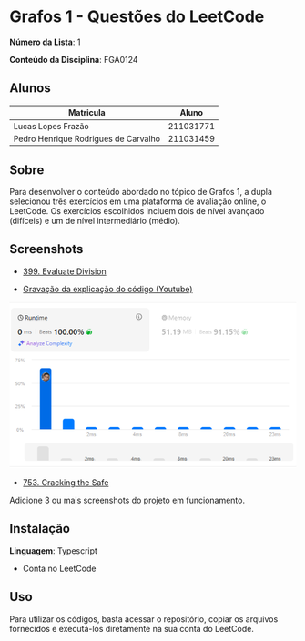 # Grafos 1 - Questões do LeetCode

**Número da Lista**: 1<br>

**Conteúdo da Disciplina**: FGA0124<br>

## Alunos

| Matricula                            | Aluno     |
| ------------------------------------ | --------- |
| Lucas Lopes Frazão                   | 211031771 |
| Pedro Henrique Rodrigues de Carvalho | 211031459 |

## Sobre

Para desenvolver o conteúdo abordado no tópico de Grafos 1, a dupla selecionou três exercícios em uma plataforma de avaliação online, o LeetCode. Os exercícios escolhidos incluem dois de nível avançado (difíceis) e um de nível intermediário (médio).

## Screenshots

- [399. Evaluate Division](https://leetcode.com/problems/evaluate-division/description/)

- [Gravação da explicação do código (Youtube)](https://www.youtube.com/watch?v=AHLs6nFcxrk)

![399_LeetCode](./assets/399.png)

- [753. Cracking the Safe](https://leetcode.com/problems/cracking-the-safe/description/)

Adicione 3 ou mais screenshots do projeto em funcionamento.

## Instalação

**Linguagem**: Typescript<br>

- Conta no LeetCode

## Uso

Para utilizar os códigos, basta acessar o repositório, copiar os arquivos fornecidos e executá-los diretamente na sua conta do LeetCode.

